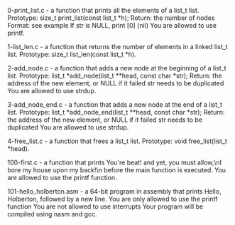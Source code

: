 0-print_list.c - a function that prints all the elements of a list_t list.
Prototype: size_t print_list(const list_t *h);
Return: the number of nodes
Format: see example
If str is NULL, print [0] (nil)
You are allowed to use printf.


1-list_len.c -  a function that returns the number of elements in a linked list_t list.
Prototype: size_t list_len(const list_t *h).


2-add_node.c - a function that adds a new node at the beginning of a list_t list.
Prototype: list_t *add_node(list_t **head, const char *str);
Return: the address of the new element, or NULL if it failed
str needs to be duplicated
You are allowed to use strdup.


3-add_node_end.c -  a function that adds a new node at the end of a list_t list.
Prototype: list_t *add_node_end(list_t **head, const char *str);
Return: the address of the new element, or NULL if it failed
str needs to be duplicated
You are allowed to use strdup.


4-free_list.c - a function that frees a list_t list.
Prototype: void free_list(list_t *head).


100-first.c - a function that prints You're beat! and yet, you must allow,\nI bore my house upon my back!\n before the main function is executed.
You are allowed to use the printf function.


101-hello_holberton.asm - a 64-bit program in assembly that prints Hello, Holberton, followed by a new line.
You are only allowed to use the printf function
You are not allowed to use interrupts
Your program will be compiled using nasm and gcc.
